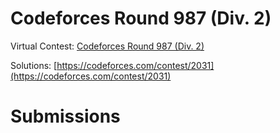 # Codeforces Round 987 (Div. 2)

Virtual Contest: [Codeforces Round 987 (Div. 2)](https://codeforces.com/contest/2031)

Solutions: [https://codeforces.com/contest/2031](https://codeforces.com/contest/2031)

# Submissions
